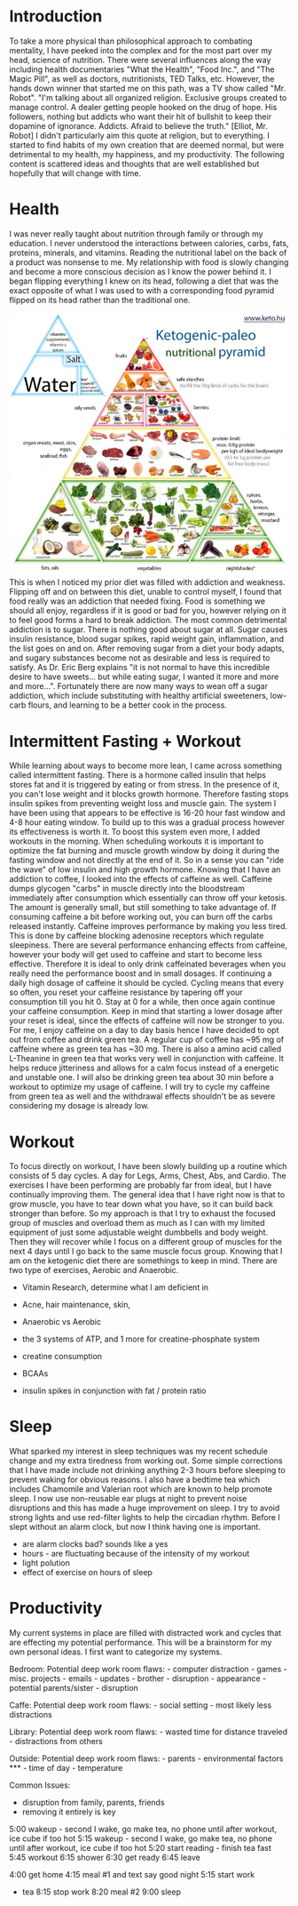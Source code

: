 # Introduction
To take a more physical than philosophical approach to combating mentality, I have peeked into the complex and for the most part over my head, science of nutrition.  There were several influences along the way including health documentaries "What the Health", "Food Inc.", and "The Magic Pill", as well as doctors, nutritionists, TED Talks, etc.  However, the hands down winner that started me on this path, was a TV show called "Mr. Robot".  "I'm talking about all organized religion. Exclusive groups created to manage control. A dealer getting people hooked on the drug of hope. His followers, nothing but addicts who want their hit of bullshit to keep their dopamine of ignorance. Addicts. Afraid to believe the truth." [Elliot, Mr. Robot] I didn't particularly aim this quote at religion, but to everything.  I started to find habits of my own creation that are deemed normal, but were detrimental to my health, my happiness, and my productivity.  The following content is scattered ideas and thoughts that are well established but hopefully that will change with time.  

# Health
I was never really taught about nutrition through family or through my education.  I never understood the interactions between calories, carbs, fats, proteins, minerals, and vitamins.  Reading the nutritional label on the back of a product was nonsense to me.  My relationship with food is slowly changing and become a more conscious decision as I know the power behind it.  I began flipping everything I knew on its head, following a diet that was the exact opposite of what I was used to with a corresponding food pyramid flipped on its head rather than the traditional one.
<div style="text-align:center"><img src ="https://github.com/connorhamm/connorhamm.github.io/raw/master/pictures/food_pyramid.jpg" /></div>
This is when I noticed my prior diet was filled with addiction and weakness.  Flipping off and on between this diet, unable to control myself, I found that food really was an addiction that needed fixing.  Food is something we should all enjoy, regardless if it is good or bad for you, however relying on it to feel good forms a hard to break addiction.  The most common detrimental addiction is to sugar.  There is nothing good about sugar at all.  Sugar causes insulin resistance, blood sugar spikes, rapid weight gain, inflammation, and the list goes on and on.  After removing sugar from a diet your body adapts, and sugary substances become not as desirable and less is required to satisfy.  As Dr. Eric Berg explains "it is not normal to have this incredible desire to have sweets... but while eating sugar, I wanted it more and more and more...".  Fortunately there are now many ways to wean off a sugar addiction, which include substituting with healthy artificial sweeteners, low-carb flours, and learning to be a better cook in the process.  

# Intermittent Fasting + Workout
While learning about ways to become more lean, I came across something called intermittent fasting.  There is a hormone called insulin that helps stores fat and it is triggered by eating or from stress.  In the presence of it, you can't lose weight and it blocks growth hormone.  Therefore fasting stops insulin spikes from preventing weight loss and muscle gain.  The system I have been using that appears to be effective is 16-20 hour fast window and 4-8 hour eating window.  To build up to this was a gradual process however its effectiveness is worth it.  To boost this system even more, I added workouts in the morning.  When scheduling workouts it is important to optimize the fat burning and muscle growth window by doing it during the fasting window and not directly at the end of it.  So in a sense you can "ride the wave" of low insulin and high growth hormone.  Knowing that I have an addiction to coffee, I looked into the effects of caffeine as well.  Caffeine dumps glycogen "carbs" in muscle directly into the bloodstream immediately after consumption which essentially can throw off your ketosis.  The amount is generally small, but still something to take advantage of.  If consuming caffeine a bit before working out, you can burn off the carbs released instantly.  Caffeine improves performance by making you less tired.  This is done by caffeine blocking adenosine receptors which regulate sleepiness.  There are several performance enhancing effects from caffeine, however your body will get used to caffeine and start to become less effective.  Therefore it is ideal to only drink caffeinated beverages when you really need the performance boost and in small dosages.  If continuing a daily high dosage of caffeine it should be cycled.  Cycling means that every so often, you reset your caffeine resistance by tapering off your consumption till you hit 0.  Stay at 0 for a while, then once again continue your caffeine consumption.  Keep in mind that starting a lower dosage after your reset is ideal, since the effects of caffeine will now be stronger to you.  For me, I enjoy caffeine on a day to day basis hence I have decided to opt out from coffee and drink green tea.  A regular cup of coffee has ~95 mg of caffeine where as green tea has ~30 mg.  There is also a amino acid called L-Theanine in green tea that works very well in conjunction with caffeine.  It helps reduce jitteriness and allows for a calm focus instead of a energetic and unstable one.  I will also be drinking green tea about 30 min before a workout to optimize my usage of caffeine.  I will try to cycle my caffeine from green tea as well and the withdrawal effects shouldn't be as severe considering my dosage is already low.

# Workout
To focus directly on workout, I have been slowly building up a routine which consists of 5 day cycles.  A day for Legs, Arms, Chest, Abs, and Cardio.  The exercises I have been performing are probably far from ideal, but I have continually improving them.  The general idea that I have right now is that to grow muscle, you have to tear down what you have, so it can build back stronger than before.  So my approach is that I try to exhaust the focused group of muscles and overload them as much as I can with my limited equipment of just some adjustable weight dumbbells and body weight.  Then they will recover while I focus on a different group of muscles for the next 4 days until I go back to the same muscle focus group.  Knowing that I am on the ketogenic diet there are somethings to keep in mind.  There are two type of exercises, Aerobic and Anaerobic.

- Vitamin Research, determine what I am deficient in
- Acne, hair maintenance, skin,


- Anaerobic vs Aerobic
- the 3 systems of ATP, and 1 more for creatine-phosphate system
- creatine consumption
- BCAAs
- insulin spikes in conjunction with fat / protein ratio

# Sleep
What sparked my interest in sleep techniques was my recent schedule change and my extra tiredness from working out.  Some simple corrections that I have made include not drinking anything 2-3 hours before sleeping to prevent waking for obvious reasons.  I also have a bedtime tea which includes Chamomile and Valerian root which are known to help promote sleep.  I now use non-reusable ear plugs at night to prevent noise disruptions and this has made a huge improvement on sleep.  I try to avoid strong lights and use red-filter lights to help the circadian rhythm.  Before I slept without an alarm clock, but now I think having one is important.  

- are alarm clocks bad? sounds like a yes
- hours - are fluctuating because of the intensity of my workout
- light polution
- effect of exercise on hours of sleep


# Productivity
My current systems in place are filled with distracted work and cycles that are effecting my potential performance.  This will be a brainstorm for my own personal ideas.  I first want to categorize my systems.

Bedroom: Potential deep work room
  flaws:
    - computer distraction
      - games
      - misc. projects
      - emails
      - updates
    - brother
      - disruption
      - appearance
    - potential parents/sister
      - disruption

Caffe: Potential deep work room
  flaws:
    - social setting
    - most likely less distractions

Library: Potential deep work room
  flaws:
    - wasted time for distance traveled
    - distractions from others

Outside: Potential deep work room
  flaws:
    - parents
    - environmental factors ***
      - time of day
      - temperature

Common Issues:
- disruption from family, parents, friends
- removing it entirely is key

5:00 wakeup - second I wake, go make tea, no phone until after workout, ice cube if too hot
5:15 wakeup - second I wake, go make tea, no phone until after workout, ice cube if too hot
5:20 start reading - finish tea fast
5:45 workout
6:15 shower
6:30 get ready
6:45 leave


4:00 get home
4:15 meal #1 and text say good night
5:15 start work
- tea
8:15 stop work
8:20 meal #2
9:00 sleep
